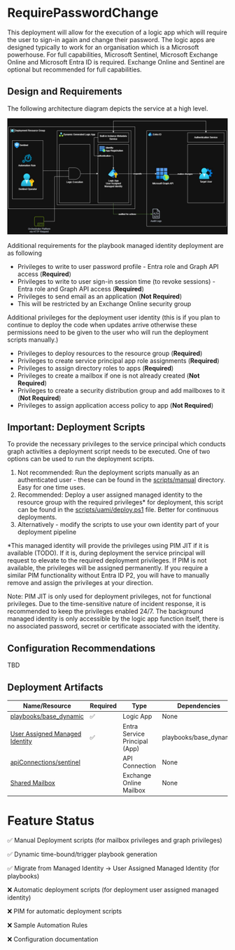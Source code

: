 # RequirePasswordChange
This deployment will allow for the execution of a logic app which will require the user to sign-in again and change their password. The logic apps are designed typically to work for an organisation which is a Microsoft powerhouse. For full capabilities, Microsoft Sentinel, Microsoft Exchange Online and Microsoft Entra ID is required. Exchange Online and Sentinel are optional but recommended for full capabilities.

## Design and Requirements
The following architecture diagram depicts the service at a high level.

![Architecture Diagram](../Image%20Resources/architecture%20diagram.jpg?raw=true)

Additional requirements for the playbook managed identity deployment are as following
* Privileges to write to user password profile - Entra role and Graph API access (**Required**)
* Privileges to write to user sign-in session time (to revoke sessions) - Entra role and Graph API access (**Required**)
* Privileges to send email as an application (**Not Required**)
 * This will be restricted by an Exchange Online security group

Additional privileges for the deployment user identity (this is if you plan to continue to deploy the code when updates arrive otherwise these permissions need to be given to the user who will run the deployment scripts manually.)
* Privileges to deploy resources to the resource group (**Required**)
* Privileges to create service principal app role assignments (**Required**)
* Privileges to assign directory roles to apps (**Required**)
* Privileges to create a mailbox if one is not already created (**Not Required**)
* Privileges to create a security distribution group and add mailboxes to it (**Not Required**)
* Privileges to assign application access policy to app  (**Not Required**)

## Important: Deployment Scripts
To provide the necessary privileges to the service principal which conducts graph activities a deployment script needs to be executed. One of two options can be used to run the deployment scripts.
1. Not recommended: Run the deployment scripts manually as an authenticated user - these can be found in the [scripts/manual](scripts/manual) directory. Easy for one time uses.
2. Recommended: Deploy a user assigned managed identity to the resource group with the required privileges* for deployment, this script can be found in the [scripts/uami/deploy.ps1](scripts/uami/deploy.ps1) file. Better for continuous deployments.
3. Alternatively - modify the scripts to use your own identity part of your deployment pipeline

*This managed identity will provide the privileges using PIM JIT if it is available (TODO). If it is, during deployment the service principal will request to elevate to the required deployment privileges. If PIM is not available, the privileges will be assigned permanently. If you require a similar PIM functionality without Entra ID P2, you will have to manually remove and assign the privileges at your direction.

Note: PIM JIT is only used for deployment privileges, not for functional privileges. Due to the time-sensitive nature of incident response, it is recommended to keep the privileges enabled 24/7. The background managed identity is only accessible by the logic app function itself, there is no associated password, secret or certificate associated with the identity. 

## Configuration Recommendations
TBD

## Deployment Artifacts
| Name/Resource                                                              | Required           | Type                          | Dependencies |
| -------------------------------------------------------------------------- | ------------------ | ----------------------------- | ------------ |
| [playbooks/base_dynamic](playbooks/base_dynamic.bicep)                     | :white_check_mark: | Logic App                     | None         |
| [User Assigned Managed Identity](scripts/entra_privileges.bicep)           | :white_check_mark: | Entra Service Principal (App) | playbooks/base_dynamic |
| [apiConnections/sentinel](apiConnections/sentinel.bicep)                   |                    | API Connection                | None         |
| [Shared Mailbox](scripts/mailbox_setup.bicep)                              |                    | Exchange Online Mailbox       | None         |

# Feature Status

:white_check_mark: Manual Deployment scripts (for mailbox privileges and graph privileges)

:white_check_mark: Dynamic time-bound/trigger playbook generation

:white_check_mark: Migrate from Managed Identity -> User Assigned Managed Identity (for playbooks)

:x: Automatic deployment scripts (for deployment user assigned managed identity)

:x: PIM for automatic deployment scripts

:x: Sample Automation Rules

:x: Configuration documentation